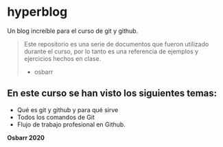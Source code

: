 # hyperblog
Un blog increíble para el curso de git y github. 
>Este repositorio es una serie de documentos que fueron utilizado durante el curso, por lo tanto es una referencia de ejemplos y ejercicios hechos en clase.
> - osbarr

## En este curso se han visto los siguientes temas:
* Qué es git y github y para qué sirve
* Todos los comandos de Git
* Flujo de trabajo profesional en Github.

**Osbarr 2020**
